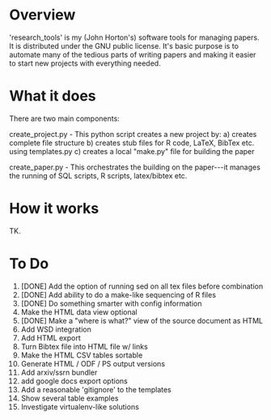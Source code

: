 Overview 
======== 

'research_tools' is my (John Horton's) software tools for managing
papers. It is distributed under the GNU public license. It's basic
purpose is to automate many of the tedious parts of writing papers and
making it easier to start new projects with everything needed.

What it does
============
There are two main components: 

create_project.py - This python script creates a new project by: 
a) creates complete file structure 
b) creates stub files for R code, LaTeX, BibTex etc. using templates.py 
c) creates a local "make.py" file for building the paper 

create_paper.py - This orchestrates the building on the paper---it manages the 
running of SQL scripts, R scripts, latex/bibtex etc.

How it works
============
TK. 

To Do
=====
1. [DONE] Add the option of running sed on all tex files before combination 
2. [DONE] Add ability to do a make-like sequencing of R files 
3. [DONE] Do something smarter with config information 
4. Make the HTML data view optional 
5. [DONE] Make a "where is what?" view of the source document as HTML  
6. Add WSD integration 
7. Add HTML export 
8. Turn Bibtex file into HTML file w/ links 
10. Make the HTML CSV tables sortable 
11. Generate HTML / ODF / PS output versions 
12. Add arxiv/ssrn bundler 
13. add google docs export options  
14. Add a reasonable 'gitignore' to the templates 
15. Show several table examples
16. Investigate virtualenv-like solutions 
